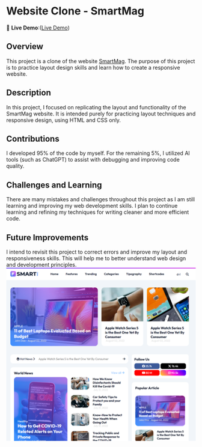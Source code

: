 
# Website Clone - SmartMag


🔗 **Live Demo**:([Live Demo](https://phakhawat-ck.github.io/phakhawat.github.io/Project%20Clone%20Web/Smartmag/))


## Overview
This project is a clone of the website [SmartMag](https://smartmag-pbt.blogspot.com/?m=1). The purpose of this project is to practice layout design skills and learn how to create a responsive website.

## Description
In this project, I focused on replicating the layout and functionality of the SmartMag website. It is intended purely for practicing layout techniques and responsive design, using HTML and CSS only.

## Contributions
I developed 95% of the code by myself. For the remaining 5%, I utilized AI tools (such as ChatGPT) to assist with debugging and improving code quality.

## Challenges and Learning
There are many mistakes and challenges throughout this project as I am still learning and improving my web development skills. I plan to continue learning and refining my techniques for writing cleaner and more efficient code.

## Future Improvements
I intend to revisit this project to correct errors and improve my layout and responsiveness skills. This will help me to better understand web design and development principles.
![Project Screenshot](/Smartmag/img-p/S.png)
